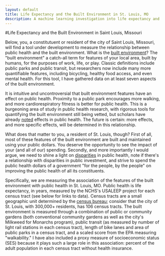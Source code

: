 ```yaml
---
layout: default
title: Life Expectancy and the Built Environment in St. Louis, MO
description: A machine learning investigation into life expectancy and features of the environment around us in my hometown
---
```


#Life Expectancy and the Built Environment in Saint Louis, Missouri

Below, you, a constitutuent or resident of the city of Saint Louis, Missouri, will find a tool under development to measure the relationship between public health and the built environment. What is the [built environment](https://en.wikipedia.org/wiki/Built_environment)? The "built environment" a catch-all term for features of your local area, built by humans, for the purposes of work, life, or play. Classic definitions include public parks and public transit, but researchers now include many more quantifiable features, including bicycling, healthy food access, and even mental health. For this tool, I have gathered data on at least seven aspects of the built environment.

It is intuitive and uncontroversial that built environment features have an effect on public health. Proximity to a public park encourages more walking, and more cardiorespiratory fitness is better for public health. This is a burgeoning area of study in public health research, with rigorous tools for quantifying the built environment still being vetted, but scholars have already [noted](https://www.ncbi.nlm.nih.gov/pubmed/27755063) effects in public health. The future is certain: more effects, and more specific effects, will be determined in this relationship.

What does that matter to you, a resident of St. Louis, though? First of all, most of these features of the built environment are built and maintained using your public dollars. You deserve the opportunity to see the impact of your (and all of our) spending. Secondly, and more importantly I would argue, we need to shine a light on [disparities](https://www.healthypeople.gov/2020/about/foundation-health-measures/Disparities) in public health, note if there's a relationship with disparities in public investment, and strive to spend the public health dollars of a government "for the people, by the people" on improving the public health of all its constituents.

Specifically, we are measuring the association of the features of the built environment with public health in St. Louis, MO. Public health is life expectancy, in years, measured by the NCHS's USALEEP project for each census tract (see below for links to data). Census tracts are a small geographic unit determined by the [census bureau](https://www2.census.gov/geo/pdfs/reference/GARM/Ch10GARM.pdf); consider that the city of St. Louis, with 300,000+ residents, has 106 census tracts. The built environment is measured through a combination of public or community gardens (both conventional community gardens as well as the city's Milkweed for Monarchs program), public transit (as measured by number of light rail stations in each census tract), length of bike lanes and area of public parks in a census tract, and a scaled score from the EPA measuring "walkability." I have also included a proxy measure of socioeconomic status (SES) because it plays such a large role in this association: percent of the adult population in each census tract without health insurance.
